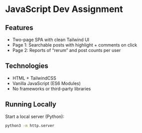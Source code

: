 # JavaScript Dev Assignment

## Features
- Two-page SPA with clean Tailwind UI
- Page 1: Searchable posts with highlight + comments on click
- Page 2: Reports of “rerum” and post counts per user

## Technologies
- HTML + TailwindCSS
- Vanilla JavaScript (ES6 Modules)
- No frameworks or third-party libraries

## Running Locally
Start a local server (Python):
```bash
python3 -m http.server